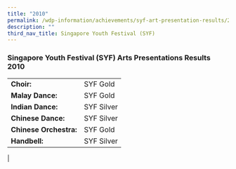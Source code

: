 ```yaml
---
title: "2010"
permalink: /wdp-information/achievements/syf-art-presentation-results/2010/
description: ""
third_nav_title: Singapore Youth Festival (SYF)
---
```


### **Singapore Youth Festival (SYF) Arts Presentations Results 2010**

|  |  |
|---|---|
| **Choir:** | SYF Gold |
| **Malay Dance:** | SYF Gold |
| **Indian Dance:** | SYF Silver |
| **Chinese Dance:** | SYF Silver |
| **Chinese Orchestra:** | SYF Gold |
| **Handbell:** | SYF Silver |
|